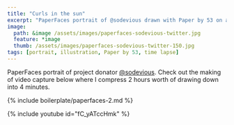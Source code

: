 ```yaml
---
title: "Curls in the sun"
excerpt: "PaperFaces portrait of @sodevious drawn with Paper by 53 on an iPad."
image: 
  path: &image /assets/images/paperfaces-sodevious-twitter.jpg 
  feature: *image
  thumb: /assets/images/paperfaces-sodevious-twitter-150.jpg
tags: [portrait, illustration, Paper by 53, time lapse]
---
```


PaperFaces portrait of project donator [@sodevious](http://twitter.com/sodevious). Check out the making of video capture below where I compress 2 hours worth of drawing down into 4 minutes.

{% include boilerplate/paperfaces-2.md %}

{% include youtube id="fC_yATccHmk" %}
